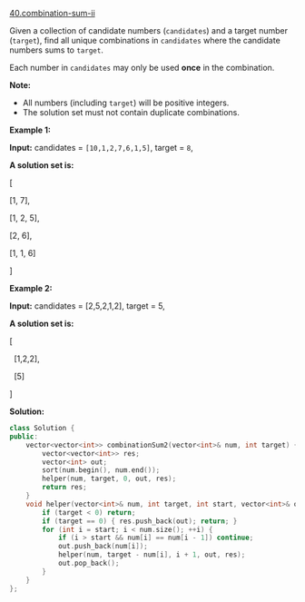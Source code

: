 [40.combination-sum-ii](https://leetcode.com/problems/combination-sum-ii/)  

Given a collection of candidate numbers (`candidates`) and a target number (`target`), find all unique combinations in `candidates` where the candidate numbers sums to `target`.

Each number in `candidates` may only be used **once** in the combination.

**Note:**

*   All numbers (including `target`) will be positive integers.
*   The solution set must not contain duplicate combinations.

**Example 1:**

  
**Input:** candidates = `[10,1,2,7,6,1,5]`, target = `8`,
  
**A solution set is:**
  
\[
  
  \[1, 7\],
  
  \[1, 2, 5\],
  
  \[2, 6\],
  
  \[1, 1, 6\]
  
\]
  

**Example 2:**

  
**Input:** candidates = \[2,5,2,1,2\], target = 5,
  
**A solution set is:**
  
\[
  
  \[1,2,2\],
  
  \[5\]
  
\]  



**Solution:**  

```cpp
class Solution {
public:
    vector<vector<int>> combinationSum2(vector<int>& num, int target) {
        vector<vector<int>> res;
        vector<int> out;
        sort(num.begin(), num.end());
        helper(num, target, 0, out, res);
        return res;
    }
    void helper(vector<int>& num, int target, int start, vector<int>& out, vector<vector<int>>& res) {
        if (target < 0) return;
        if (target == 0) { res.push_back(out); return; }
        for (int i = start; i < num.size(); ++i) {
            if (i > start && num[i] == num[i - 1]) continue;
            out.push_back(num[i]);
            helper(num, target - num[i], i + 1, out, res);
            out.pop_back();
        }
    }
};
```
      